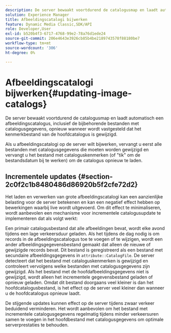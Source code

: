 ```yaml
---
description: De server bewaakt voortdurend de catalogusmap en laadt automatisch een afbeeldingscatalogus, inclusief de bijbehorende bestanden met catalogusgegevens, opnieuw wanneer wordt vastgesteld dat het kenmerkbestand van de hoofdcatalogus is gewijzigd.
solution: Experience Manager
title: Afbeeldingscatalogi bijwerken
feature: Dynamic Media Classic,SDK/API
role: Developer,User
exl-id: b520b4f3-6717-4768-99e2-78a76d1ede24
source-git-commit: 206e4643e3926cb85b4be2189743578f88180be7
workflow-type: tm+mt
source-wordcount: '306'
ht-degree: 0%

---
```


# Afbeeldingscatalogi bijwerken{#updating-image-catalogs}

De server bewaakt voortdurend de catalogusmap en laadt automatisch een afbeeldingscatalogus, inclusief de bijbehorende bestanden met catalogusgegevens, opnieuw wanneer wordt vastgesteld dat het kenmerkbestand van de hoofdcatalogus is gewijzigd.

Als u afbeeldingscatalogi op de server wilt bijwerken, vervangt u eerst alle bestanden met catalogusgegevens die moeten worden gewijzigd en vervangt u het bestand met cataloguskenmerken (of &quot;tik&quot; om de bestandsdatum bij te werken) om de catalogus opnieuw te laden.

## Incrementele updates {#section-2c0f2c1b8480486d86920b5f2cfe72d2}

Het laden en verwerken van grote afbeeldingscatalogi kan een aanzienlijke belasting voor de server betekenen en kan een negatief effect hebben op bewerkingen waarbij live wordt uitgevoerd. Om dit effect te minimaliseren, wordt aanbevolen een mechanisme voor incrementele catalogusupdate te implementeren dat als volgt werkt:

Een primair catalogusbestand dat alle afbeeldingen bevat, wordt elke avond tijdens een lage verkeersduur geladen. Als het tijdens de dag nodig is om records in de afbeeldingscatalogus toe te voegen of te wijzigen, wordt een ander afbeeldingsgegevensbestand gemaakt dat alleen de nieuwe of gewijzigde records bevat. Dit bestand is geregistreerd als een bestand met secundaire afbeeldingsgegevens in `attribute::CatalogFile`. De server detecteert dat het bestand met cataloguskenmerken is gewijzigd en controleert vervolgens welke bestanden met catalogusgegevens zijn gewijzigd. Als het bestand met de hoofdafbeeldingsgegevens niet is gewijzigd, wordt alleen het incrementele gegevensbestand geladen of opnieuw geladen. Omdat dit bestand doorgaans veel kleiner is dan het hoofdcatalogusbestand, is het effect op de server veel kleiner dan wanneer u de hoofdcatalogus opnieuw laadt.

De stijgende updates kunnen effect op de server tijdens zwaar verkeer beduidend verminderen. Het wordt aanbevolen om het bestand met incrementele catalogusgegevens regelmatig tijdens minder verkeersuren samen te voegen in het hoofdbestand met catalogusgegevens om optimale serverprestaties te behouden.
